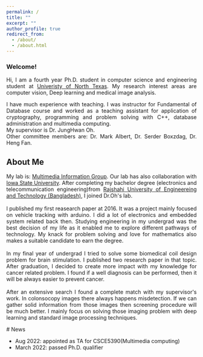 ```yaml
---
permalink: /
title: ""
excerpt: ""
author_profile: true
redirect_from: 
  - /about/
  - /about.html
---
```

### Welcome!
<p align="justify">
Hi, I am a fourth year Ph.D. student in computer science and engineering student at <a href="https://www.unt.edu" target="_blank"> Univeristy of North Texas</a>. My research interest areas are computer vision, Deep learning and medical image analysis.
</p>
<p align="justify">
I have much experience with teaching. I was instructor for Fundamental of Database course and worked as a teaching assistant for application of cryptography, programming and problem solving with C++, database administration and multimedia computing.
<br>My supervisor is Dr. JungHwan Oh.
<br> Other committee members are:
Dr. Mark Albert, Dr. Serder Boxzdag, Dr. Heng Fan.
</p>

## About Me
<p align="justify">
My lab is: <a href="http://www.cse.unt.edu/~jhoh/" target="_blank">Multimedia Information Group</a>.
Our lab has also collaboration with <a href="https://www.cs.iastate.edu//" target="_blank">Iowa State University</a>.
After completing my bachelor degree (electronics and telecommunication engineering)from <a href="https://www.ruet.ac.bd/" target="_blank"> Rajshahi University of Engineereing and Technology (Bangladesh)</a>, I joined Dr.Oh's lab.
<br>
<br>
I published my first reasearch paper at 2016. It was a project mainly focused on vehicle tracking with arduino. I did a lot of electronics and embedded system related back then. Studying engineering in my undergrad was the best decision of my life  as it enabled me to explore different pathways of technology. My knack for problem solving and love for mathematics also makes a suitable candidate to earn the degree. 
<br>
<br>
In my final year of undergrad I tried to solve some biomedical coil design problem for brain stimulation. I published two  research paper in that topic. After graduation, I decided to create more impact with my knowledge for cancer related problem. I found if a well diagnosis can be performed, then it will be always easier to prevent cancer.
<br>
<br>
After an extensive search I found a complete match with my supervisor's work. In colonsocopy images there always happens misdetection. If we can gather solid information from those images then screening procedure will be much better. I mainly focus on solving those imaging problem with deep learning and standard image processing techniques.
</p>
# News 

- Aug 2022: appointed as TA for CSCE5390(Multimedia computing)
- March 2022: passed Ph.D. qualifier
